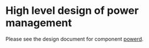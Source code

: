 High level design of power management
======================================
Please see the design document for component [powerd](/documents/dev/ops-powerd/DESIGN).
